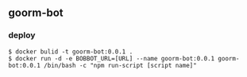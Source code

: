 ## goorm-bot

### deploy
```
$ docker bulid -t goorm-bot:0.0.1 .
$ docker run -d -e BOBBOT_URL=[URL] --name goorm-bot:0.0.1 goorm-bot:0.0.1 /bin/bash -c "npm run-script [script name]"
```